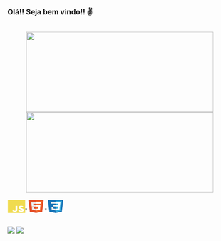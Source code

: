 ### Olá!! Seja bem vindo!! ✌

##
<div align="center">
  <a href="https://github.com/JonathanGLopes">
  <img align="center" height="180em" width="420em" src="https://github-readme-stats.vercel.app/api?username=JonathanGLopes&show_icons=true&theme=algolia&include_all_commits=true&count_private=true"/>
  <img align="center" height="180em" width="420em" src="https://github-readme-stats.vercel.app/api/top-langs/?username=JonathanGLopes&layout=compact&langs_count=7&theme=algolia"/>
</div>
  
  
 <div style="display: inline_block"><br>
   <img align="center" alt="Jonathan-Js" height="30" width="40" src="https://raw.githubusercontent.com/devicons/devicon/master/icons/javascript/javascript-plain.svg">
   <img align="center" alt="Jonathan-HTML" height="30" width="40" src="https://raw.githubusercontent.com/devicons/devicon/master/icons/html5/html5-original.svg">
   <img align="center" alt="Jonathan-CSS" height="30" width="40" src="https://raw.githubusercontent.com/devicons/devicon/master/icons/css3/css3-original.svg">
</div>
  
  ##
   
  <div>
  <a href="https://www.instagram.com/jonathan.btw/" target="_blank"><img src="https://img.shields.io/badge/-Instagram-%23E4405F?style=for-the-badge&logo=instagram&logoColor=white" target="_blank"></a>
    </a> 
  <a href="https://www.linkedin.com/in/jonathanglopes/" target="_blank"><img src="https://img.shields.io/badge/-LinkedIn-%230077B5?style=for-the-badge&logo=linkedin&logoColor=white" target="_blank"></a> 
   
   
  </div>
